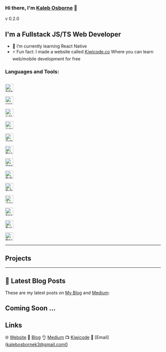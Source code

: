 
### Hi there, I'm [Kaleb Osborne](https://kalebosborne.com) 👋

v 0.2.0
 
## I'm a Fullstack JS/TS Web Developer

- 🌱 I’m currently learning React Native
- ⚡ Fun fact: I made a website called [Kiwicode.co](https://kiwicode.co) Where you can learn web/mobile development for free


### Languages and Tools:

[<code>
<img alt="html5" width="26px" src="https://img.icons8.com/color/240/000000/html-5.png">
</code>](https://developer.mozilla.org/en-US/docs/Web/HTML) [<code>
<img alt="css3" width="26px" src="https://img.icons8.com/color/240/000000/css3.png">
</code>](https://developer.mozilla.org/en-US/docs/Web/CSS) [<code>
<img alt="sass" width="26px" src="https://img.icons8.com/color/240/000000/sass.png">
</code>](https://sass-lang.com/) [<code>
<img alt="javascript" width="26px" src="https://img.icons8.com/color/240/000000/javascript.png">
</code>](https://developer.mozilla.org/en-US/docs/Web/JavaScript) [<code>
<img alt="Typescript" width="26px" src="https://img.icons8.com/color/96/000000/typescript.png">
</code>](https://www.typescriptlang.org/)[<code>
<img alt="React.js" width="26px" src="https://img.icons8.com/color/96/000000/react-native.png">
</code>](https://reactjs.org/) [<code>
<img alt="Angular" width="26px" src="https://res.cloudinary.com/practicaldev/image/fetch/s--5N472VlU--/c_imagga_scale,f_auto,fl_progressive,h_900,q_auto,w_1600/https://repository-images.githubusercontent.com/65750241/79017180-d4ce-11e9-9955-3f0a7be00c7a">
</code>](https://expo.io/) [<code>
<img alt="Ruby" width="26px" src="https://img.icons8.com/officel/80/000000/ruby-programming-language.png">
</code>](https://www.ruby-lang.org/)[<code>
<img alt="Ruby On Rails" width="26px" src="https://www.kindpng.com/picc/m/25-255340_ruby-on-rails-png-png-download-best-ruby.png">
</code>](https://rubyonrails.org/)[<code>
<img alt="Java" width="26px" src="https://img.icons8.com/color/48/000000/java-coffee-cup-logo.png">
</code>](https://www.java.com/en/)[<code>
<img alt="Spring" width="26px" src="https://img.favpng.com/6/11/12/spring-framework-software-framework-java-application-framework-web-framework-png-favpng-ubKTiZZUAdqueXhSNYRazpqYy.jpg">
</code>](https://spring.io/)  [<code>
<img alt="Rust" width="26px" src="https://www.rust-lang.org/static/images/rust-logo-blk.svg">
</code>](https://www.rust-lang.org/)[<code>
<img alt="Rocket" width="26px" src="https://rocket.rs/v0.4/images/logo-boxed.png">
</code>](https://rocket.rs/)



---

## Projects

---

## 📝 Latest Blog Posts

These are my latest posts on [My Blog](https://kcodes.dev) and [Medium](https://medium.com/@kalebosborne):

Coming Soon ...
---

## Links

🌐 [Website](https://kalebosborne)
📝 [Blog](https://kcodes.dev)
👌 [Medium](https://medium.com/@kalebosborne)
📺 [Kiwicode](https://www.kiwicode.co)
📮 [Email](kalebosbornek3@gmail.com0






